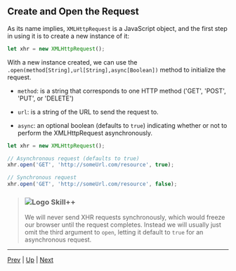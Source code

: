 ## Create and Open the Request

As its name implies, `XMLHttpRequest` is a JavaScript object, and the first step in using it is to create a new instance of it:

```javascript
let xhr = new XMLHttpRequest();
```

With a new instance created, we can use the `.open(method[String],url[String],async[Boolean])` method to initialize the request.

  * `method`: is a string that corresponds to one HTTP method ('GET', 'POST', 'PUT', or 'DELETE')

  * `url`: is a string of the URL to send the request to.

  * `async`: an optional boolean (defaults to `true`) indicating whether or not to perform the XMLHttpRequest asynchronously.

```javascript
let xhr = new XMLHttpRequest();

// Asynchronous request (defaults to true)
xhr.open('GET', 'http://someUrl.com/resource', true);

// Synchronous request
xhr.open('GET', 'http://someUrl.com/resource', false);
```

> ### ![Logo](http://skilldistillery.com/downloads/sd_logo.jpg) Skill++
> We will never send XHR requests synchronously, which would freeze our browser until the request completes.
> Instead we will usually just omit the third argument to `open`, letting it default to `true` for an asynchronous request.

<hr>

[Prev](xhrObject.md) | [Up](README.md) | [Next](send.md)

